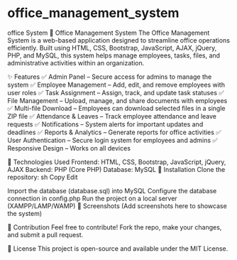 # office_management_system
office System 
🏢 Office Management System
The Office Management System is a web-based application designed to streamline office operations efficiently. Built using HTML, CSS, Bootstrap, JavaScript, AJAX, jQuery, PHP, and MySQL, this system helps manage employees, tasks, files, and administrative activities within an organization.

✨ Features
✅ Admin Panel – Secure access for admins to manage the system
✅ Employee Management – Add, edit, and remove employees with user roles
✅ Task Assignment – Assign, track, and update task statuses
✅ File Management – Upload, manage, and share documents with employees
✅ Multi-file Download – Employees can download selected files in a single ZIP file
✅ Attendance & Leaves – Track employee attendance and leave requests
✅ Notifications – System alerts for important updates and deadlines
✅ Reports & Analytics – Generate reports for office activities
✅ User Authentication – Secure login system for employees and admins
✅ Responsive Design – Works on all devices

🔧 Technologies Used
Frontend: HTML, CSS, Bootstrap, JavaScript, jQuery, AJAX
Backend: PHP (Core PHP)
Database: MySQL
🚀 Installation
Clone the repository:
sh
Copy
Edit

Import the database (database.sql) into MySQL
Configure the database connection in config.php
Run the project on a local server (XAMPP/LAMP/WAMP)
📸 Screenshots
(Add screenshots here to showcase the system)

🤝 Contribution
Feel free to contribute! Fork the repo, make your changes, and submit a pull request.

📜 License
This project is open-source and available under the MIT License.

<!-- This project is created by Ahmad Riaz -->